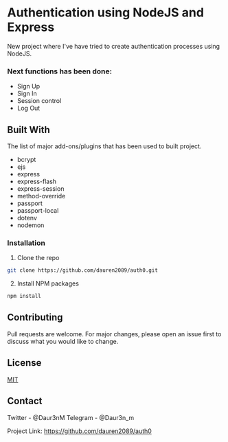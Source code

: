 # Authentication using NodeJS and Express
New project where I've have tried to create authentication processes using NodeJS.

### Next functions has been done:
- Sign Up
- Sign In
- Session control
- Log Out

## Built With
The list of major add-ons/plugins that has been used to built project.
* bcrypt
* ejs
* express
* express-flash
* express-session
* method-override
* passport
* passport-local
* dotenv
* nodemon

### Installation

1. Clone the repo
```sh
git clone https://github.com/dauren2089/auth0.git
```
2. Install NPM packages
```sh
npm install
```

## Contributing
Pull requests are welcome. For major changes, please open an issue first to discuss what you would like to change.

## License
[MIT](https://choosealicense.com/licenses/mit/)

## Contact

Twitter - @Daur3nM
Telegram - @Daur3n_m

Project Link: https://github.com/dauren2089/auth0


